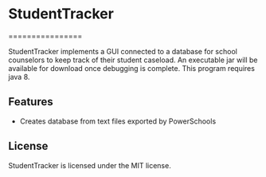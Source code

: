 # StudentTracker
================

StudentTracker implements a GUI connected to a database for school counselors to keep track 
of their student caseload. An executable jar will be available for download once debugging 
is complete. This program requires java 8.

Features
--------
- Creates database from text files exported by PowerSchools

License
-------
StudentTracker is licensed under the MIT license.
